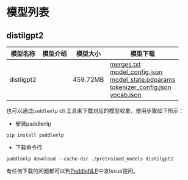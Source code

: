 #  模型列表

## distilgpt2

| 模型名称 | 模型介绍 | 模型大小  | 模型下载 |
| --- | --- | --- | --- |
|distilgpt2|  | 459.72MB | [merges.txt](https://bj.bcebos.com/paddlenlp/models/community/distilgpt2/merges.txt)<br>[model_config.json](https://bj.bcebos.com/paddlenlp/models/community/distilgpt2/model_config.json)<br>[model_state.pdparams](https://bj.bcebos.com/paddlenlp/models/community/distilgpt2/model_state.pdparams)<br>[tokenizer_config.json](https://bj.bcebos.com/paddlenlp/models/community/distilgpt2/tokenizer_config.json)<br>[vocab.json](https://bj.bcebos.com/paddlenlp/models/community/distilgpt2/vocab.json) |

也可以通过`paddlenlp` cli 工具来下载对应的模型权重，使用步骤如下所示：

* 安装paddlenlp

```shell
pip install paddlenlp
```

* 下载命令行

```shell
paddlenlp download --cache-dir ./pretrained_models distilgpt2
```

有任何下载的问题都可以到[PaddleNLP](https://github.com/PaddlePaddle/PaddleNLP)中发Issue提问。